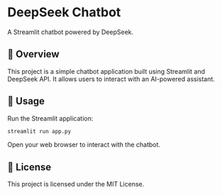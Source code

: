 # DeepSeek Chatbot

A Streamlit chatbot powered by DeepSeek.

## 🌟 Overview

This project is a simple chatbot application built using Streamlit and DeepSeek API. It allows users to interact with an AI-powered assistant.

## 🚀 Usage

Run the Streamlit application:
```sh
streamlit run app.py
```

Open your web browser to interact with the chatbot.

## 📄 License

This project is licensed under the MIT License.

